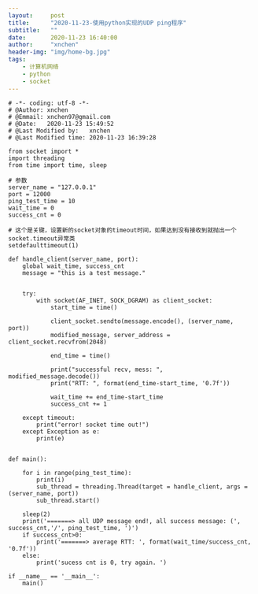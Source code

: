 ```yaml
---
layout:     post
title:      "2020-11-23-使用python实现的UDP ping程序"
subtitle:   ""
date:       2020-11-23 16:40:00
author:     "xnchen"
header-img: "img/home-bg.jpg"
tags:
    - 计算机网络
    - python
    - socket
---
```


    # -*- coding: utf-8 -*-
    # @Author: xnchen
    # @Emmail: xnchen97@gmail.com
    # @Date:   2020-11-23 15:49:52
    # @Last Modified by:   xnchen
    # @Last Modified time: 2020-11-23 16:39:28
    
    from socket import *
    import threading
    from time import time, sleep
    
    # 参数
    server_name = "127.0.0.1"
    port = 12000
    ping_test_time = 10
    wait_time = 0
    success_cnt = 0
    
    # 这个是关键，设置新的socket对象的timeout时间，如果达到没有接收到就抛出一个socket.timeout异常类
    setdefaulttimeout(1)
    
    def handle_client(server_name, port):
        global wait_time, success_cnt
        message = "this is a test message."
    
    
        try:
            with socket(AF_INET, SOCK_DGRAM) as client_socket:
                start_time = time()
    
                client_socket.sendto(message.encode(), (server_name, port))
                modified_message, server_address = client_socket.recvfrom(2048)
    
                end_time = time()
    
                print("successful recv, mess: ", modified_message.decode())
                print("RTT: ", format(end_time-start_time, '0.7f'))
    
                wait_time += end_time-start_time
                success_cnt += 1
    
        except timeout:
            print("error! socket time out!")
        except Exception as e:
            print(e)
    
    
    def main():
    
        for i in range(ping_test_time):
            print(i)
            sub_thread = threading.Thread(target = handle_client, args = (server_name, port))
            sub_thread.start()
        
        sleep(2)
        print('=======> all UDP message end!, all success message: (', success_cnt,'/', ping_test_time, ')')
        if success_cnt>0:
            print('=======> average RTT: ', format(wait_time/success_cnt, '0.7f'))
        else:
            print('sucess cnt is 0, try again. ')
    
    if __name__ == '__main__':
        main()